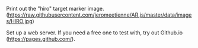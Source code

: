 Print out the "hiro" target marker image. (https://raw.githubusercontent.com/jeromeetienne/AR.js/master/data/images/HIRO.jpg)

Set up a web server. If you need a free one to test with, try out Github.io (https://pages.github.com/).
